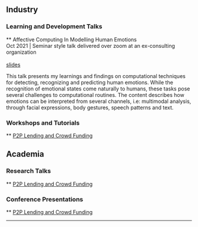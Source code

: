 
## Industry 

### Learning and Development Talks 
** Affective Computing In Modelling Human Emotions <br>
   Oct 2021 | Seminar style talk delivered over zoom at an ex-consulting organization <br><br>
[slides](/assets/Investigating_Affective_States_With_Music.pdf) <br>

This talk presents my learnings and findings on computational techniques for detecting, recognizing and predicting human emotions. While the recognition of emotional states come naturally to humans, these tasks pose several challenges to computational routines. The content describes how emotions can be interpreted from several channels, i.e: multimodal analysis, through facial expressions, body gestures, speech patterns and text. 

### Workshops and Tutorials
** [P2P Lending and Crowd Funding](https://nbviewer.org/github/AnannyaNZCA/AnannyaNZCA1.github.io/blob/main/P2P_Lending_%26_CrowdFunding.ipynb)

## Academia

### Research Talks
** [P2P Lending and Crowd Funding](https://nbviewer.org/github/AnannyaNZCA/AnannyaNZCA1.github.io/blob/main/P2P_Lending_%26_CrowdFunding.ipynb)

### Conference Presentations
** [P2P Lending and Crowd Funding](https://nbviewer.org/github/AnannyaNZCA/AnannyaNZCA1.github.io/blob/main/P2P_Lending_%26_CrowdFunding.ipynb)

---
